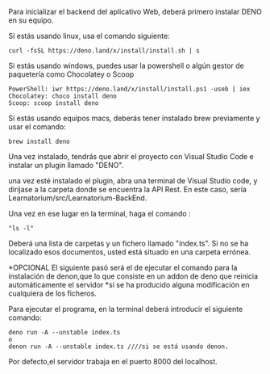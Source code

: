 Para inicializar el backend del aplicativo Web, deberá primero instalar DENO en su equipo.

Si estás usando linux, usa el comando siguiente:  

    curl -fsSL https://deno.land/x/install/install.sh | s
    
Si estás usando windows, puedes usar la powershell o algún gestor de paquetería como Chocolatey o Scoop

    PowerShell: iwr https://deno.land/x/install/install.ps1 -useb | iex
    Chocolatey: choco install deno
    Scoop: scoop install deno

Si estás usando equipos macs, deberás tener instalado brew previamente y usar el comando:

    brew install deno
  
Una vez instalado, tendrás que abrir el proyecto con Visual Studio Code e instalar un plugin llamado "DENO".

una vez esté instalado el plugin, abra una terminal de Visual Studio code, y diríjase a la carpeta donde se encuentra la API Rest. 
En este caso, sería Learnatorium/src/Learnatorium-BackEnd.

Una vez en ese lugar en la terminal, haga el comando :

    "ls -l" 
    
Deberá una lista de carpetas y un fichero llamado "index.ts". Si no se ha localizado esos documentos,
usted está situado en una carpeta errónea.

*OPCIONAL El siguiente pasó será el de ejecutar el comando para la instalación de denon,que lo que consiste en un addon de deno que reinicia automáticamente el servidor
*si se ha producido alguna modificación en cualquiera de los ficheros.

Para ejecutar el programa, en la terminal deberá introducir el siguiente comando:

    deno run -A --unstable index.ts 
    o
    denon run -A --unstable index.ts ////si se está usando denon.

Por defecto,el servidor trabaja en el puerto 8000 del localhost.


